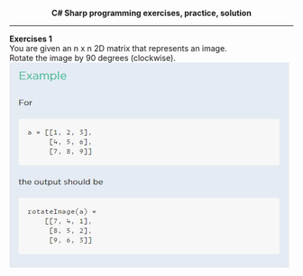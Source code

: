 
<p align="center" ><b>C# Sharp programming exercises, practice, solution</b></p>
<hr>
<div >
  <b>Exercises 1</b><br>
  You are given an n x n 2D matrix that represents an image.<br> Rotate the image by 90 degrees (clockwise).
</div>  

<img src="https://github.com/Tirans3/NoteWithLinq/blob/master/images/Image%205.jpg">

